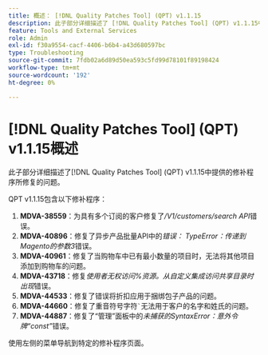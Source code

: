 ```yaml
---
title: 概述： [!DNL Quality Patches Tool] (QPT) v1.1.15
description: 此子部分详细描述了 [!DNL Quality Patches Tool] (QPT) v1.1.15中提供的修补程序所修复的问题。
feature: Tools and External Services
role: Admin
exl-id: f30a9554-cacf-4406-b6b4-a43d680597bc
type: Troubleshooting
source-git-commit: 7fdb02a6d89d50ea593c5fd99d78101f89198424
workflow-type: tm+mt
source-wordcount: '192'
ht-degree: 0%

---
```


# [!DNL Quality Patches Tool] (QPT) v1.1.15概述

此子部分详细描述了[!DNL Quality Patches Tool] (QPT) v1.1.15中提供的修补程序所修复的问题。

QPT v1.1.15包含以下修补程序：

1. **MDVA-38559**：为具有多个订阅的客户修复了&#x200B;*/V1/customers/search API*&#x200B;错误。
1. **MDVA-40896**：修复了异步产品批量API中的&#x200B;*错误： TypeError：传递到Magento的参数3*&#x200B;错误。
1. **MDVA-40961**：修复了当购物车中已有最小数量的项目时，无法将其他项目添加到购物车的问题。
1. **MDVA-43718**：修复&#x200B;*使用者无权访问%资源。从自定义集成访问共享目录时出现*&#x200B;错误。
1. **MDVA-44533**：修复了错误将折扣应用于捆绑包子产品的问题。
1. **MDVA-44660**：修复了重音符号字符``` ` ```无法用于客户的名字和姓氏的问题。
1. **MDVA-44887**：修复了“管理”面板中的&#x200B;*未捕获的SyntaxError：意外令牌“const”*&#x200B;错误。

使用左侧的菜单导航到特定的修补程序页面。
